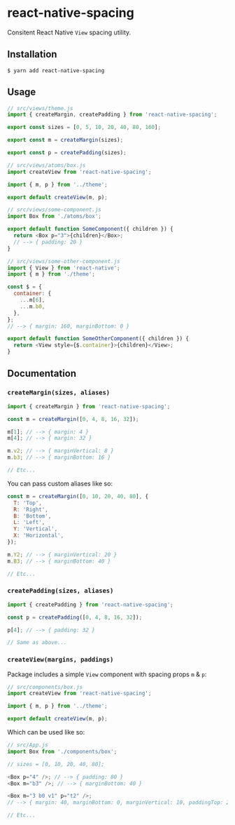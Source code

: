 # react-native-spacing

Consitent React Native `View` spacing utility.

## Installation

```
$ yarn add react-native-spacing
```

## Usage

```js
// src/views/theme.js
import { createMargin, createPadding } from 'react-native-spacing';

export const sizes = [0, 5, 10, 20, 40, 80, 160];

export const m = createMargin(sizes);

export const p = createPadding(sizes);

// src/views/atoms/box.js
import createView from 'react-native-spacing';

import { m, p } from '../theme';

export default createView(m, p);

// src/views/some-component.js
import Box from './atoms/box';

export default function SomeComponent({ children }) {
  return <Box p="3">{children}</Box>;
  // --> { padding: 20 }
}

// src/views/some-other-component.js
import { View } from 'react-native';
import { m } from './theme';

const $ = {
  container: {
    ...m[6],
    ...m.b0,
  },
};
// --> { margin: 160, marginBottom: 0 }

export default function SomeOtherComponent({ children }) {
  return <View style={$.container}>{children}</View>;
}
```

## Documentation

### `createMargin(sizes, aliases)`

```js
import { createMargin } from 'react-native-spacing';

const m = createMargin([0, 4, 8, 16, 32]);

m[1]; // --> { margin: 4 }
m[4]; // --> { margin: 32 }

m.v2; // --> { marginVertical: 8 }
m.b3; // --> { marginBottom: 16 }

// Etc...
```

You can pass custom aliases like so:

```js
const m = createMargin([0, 10, 20, 40, 80], {
  T: 'Top',
  R: 'Right',
  B: 'Bottom',
  L: 'Left',
  Y: 'Vertical',
  X: 'Horizontal',
});

m.Y2; // --> { marginVertical: 20 }
m.B3; // --> { marginBottom: 40 }

// Etc...
```

### `createPadding(sizes, aliases)`

```js
import { createPadding } from 'react-native-spacing';

const p = createPadding([0, 4, 8, 16, 32]);

p[4]; // --> { padding: 32 }

// Same as above...
```

### `createView(margins, paddings)`

Package includes a simple `View` component with spacing props `m` & `p`:

```js
// src/components/box.js
import createView from 'react-native-spacing';

import { m, p } from '../theme';

export default createView(m, p);
```

Which can be used like so:

```js
// src/App.js
import Box from './components/box';

// sizes = [0, 10, 20, 40, 80];

<Box p="4" />; // --> { padding: 80 }
<Box m="b3" />; // --> { marginBottom: 40 }

<Box m="3 b0 v1" p="t2" />;
// --> { margin: 40, marginBottom: 0, marginVertical: 10, paddingTop: 20 }

// Etc...
```
